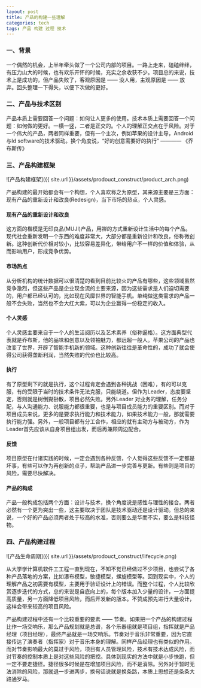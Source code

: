 ```yaml
---
layout: post
title: 产品的构建一些理解
categories: tech
tags: 产品 构建 过程 技术
---
```


### 一、背景
一个偶然的机会，上半年牵头做了一个公司内部的项目。一路上走来，磕磕绊绊，有压力山大的时候，也有欢乐开怀的时候，充实之余收获不少。项目总的来说，技术上是成功的，但产品失败了，客观原因是 —— 没人用，主观原因是 —— 放弃。回头整理一下得失，以便下次做的更好。

### 二、产品与技术区别
产品本质上需要回答一个问题：如何让人更多的使用。技术本质上需要回答一个问题：如何做的更好。一横一竖，二者是正交的。个人的理解正交点在于风险。对于一个伟大的产品，两者同样重要，但有一个主次，例如苹果的设计主导，Android与Id software的技术驱动。换个角度说，“好的创意需要好的执行” ———— 《乔布斯传》


<!--more-->


### 三、产品构建框架

![产品构建框架]({{ site.url }}/assets/prodouct_construct/product_arch.png)  

产品构建的最开始都会有一个构想，个人喜欢称之为原型，其来源主要是三方面：现有产品的重新设计和改良(Redesign)，当下市场的热点，个人灵感。

#### 现有产品的重新设计和改良
这方面的楷模是无印良品(MUJI)产品，用禅的方式重新设计生活中的每个产品。现代社会重新发明一个东西的难度非常大，大部分都是重新设计和改良，俗称微创新。这种创新代价相对较小，比较容易差异化，带给用户不一样的价值和体验，从而影响用户，形成竞争优势。

#### 市场热点
从分析机构的统计数据可以很清楚的看到目前比较火的产品有哪些，这些领域虽然竞争激烈，但这些产品是企业现金流的主要来源，因为这些需求是人们迫切需要的，用户都已经认可的，比如现在风靡世界的智能手机。单纯做这类需求的产品一般不会失败，当然也不会大红大紫，可以为企业赢得一份稳定的收入。

#### 个人灵感
个人灵感主要来自于一个人的生活阅历以及艺术素养（俗称逼格）。这方面典型代表就是乔布斯，他的品味和创意以及领袖魅力，都远超一般人。苹果公司的产品也改变了世界，开辟了智能手机新的领域。这种创新往往是革命性的，成功了就会使得公司获得垄断利润，当然失败的代价也比较高。

#### 执行
有了原型剩下的就是执行，这个过程肯定会遇到各种挑战（困难），有的可以克服，有的受限于当时的技术条件无法克服，只能绕道。但作为Leader，态度要坚定，否则就是树倒猢狲散，项目必然失败。另外Leader 对业务的理解，任务分配，与人沟通能力、说服能力都很重要，也是与项目成员能力的重要区别。而对于项目成员来说，更多的是要求执行能力和技术能力，如果技术能力一般，那就需要执行能力强。另外，一般项目都有分工合作，相应的就有主动方与被动方，作为Leader首先应该从自身项目组出发，而后再兼顾周边配合。

#### 反馈
项目原型在付诸实践的时候，一定会遇到各种反馈，个人觉得这些反馈不一定都是坏事，有些可以作为再创新的点子，帮助产品进一步完善与更新。有些则是项目的风险，需要尽快解决。

#### 产品的构成
产品一般构成包括两个方面：设计与技术，换个角度说是感性与理性的接合。两者必然有一个更为突出一些，这主要取决于团队是技术驱动还是设计驱动。但总的来说，一个好的产品必须两者处于较高的水准，否则要么是华而不实，要么是科技怪物。

### 四、产品构建过程

![产品生命周期]({{ site.url }}/assets/prodouct_construct/lifecycle.png)  

从大学学计算机软件工工程一直到现在，不知不觉已经做过不少项目，也尝试了各种产品落地的方案，比如瀑布模型，敏捷模型，螺旋模型等。回到现实中，个人的理解产品之初需要有模型，主要用于验证设计上的错误。而整个过程，个人比较欣赏逐步迭代的方式，总的来说是自底向上的，每个版本加入少量的设计，一方面提高质量，另一方面降低项目风险，而后开发新的版本。不赞成预先进行大量设计，这样会带来较高的项目风险。  

产品构建过程中还有一个比较重要的要素 —— 节奏。如果把一个产品的构建过程比作一场交响乐，那么产品规划就是总谱，各个乐器组就是项目组，指挥就是产品经理（项目经理），最终产品就是一场交响乐。节奏对于音乐非常重要，因为它直接传达了演奏者（指挥家）对于音乐本身的理解。同样产品经理也有类似的作用。而对节奏影响最大的莫过于风险，项目有人员管理风险，技术有技术达成风险，而对节奏的控制本质上是对这些风险的把控。具体到现实的方法中就是小步快跑，但一定不要走捷径。捷径很多时候是在增加项目风险，而不是消除。另外对于暂时无法消除的风险，那就退一步进两步，换句话说就是换条路，本质上思想还是条条大路通罗马。


